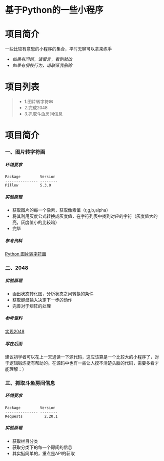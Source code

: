 # 基于Python的一些小程序
# 项目简介
一些比较有意思的小程序的集合，平时无聊可以拿来练手

* *如果有问题，请留言，看到就改*
* *如果有侵权行为，请联系我删除*

# 项目列表
>* 1.图片转字符串
>* 2.完成2048
>* 3.抓取斗鱼房间信息

# 项目简介
### **一、图片转字符画**
##### *环境要求*
```
Package         Version
--------------- --------
Pillow          5.3.0
```
##### *实验原理*
* 获取图片的每一个像素，获取像素值（r,g,b,alpha）
* 将其利用灰度公式转换成灰度值，在字符列表中找到对应的字符（灰度值大的亮，灰度值小的比较暗）
* 完毕
##### *参考资料*
[Python 图片转字符画](https://www.shiyanlou.com/courses/370)
### **二、2048**
##### *实验原理*
* 画出状态转化图，分析状态之间转换的条件
* 获取键盘输入决定下一步的动作
* 完善对于矩阵的处理
##### *参考资料*
[实现2048](https://www.shiyanlou.com/courses/368/labs/1172/document)
##### *写在后面*
建议初学者可以花上一天通读一下源代码，这应该算是一个比较大的小程序了，对于逻辑锻炼挺有帮助的。在源码中也有一些让人摸不清楚头脑的代码，需要多看才能理解：）
### **三、抓取斗鱼房间信息**
##### *环境要求*
```
Package         Version
--------------- --------
Requests          2.20.1
```
##### *实验原理*
* 获取栏目分类
* 获取分类下的每一个房间的信息
* 其实挺简单的，重点是API的获取